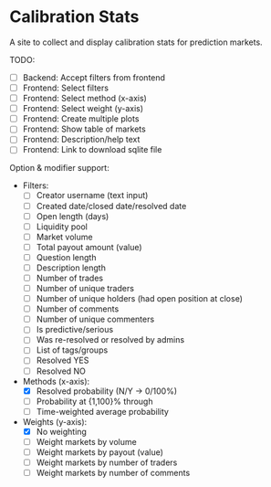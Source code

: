 # Calibration Stats

A site to collect and display calibration stats for prediction markets.

TODO:

- [ ] Backend: Accept filters from frontend
- [ ] Frontend: Select filters
- [ ] Frontend: Select method (x-axis)
- [ ] Frontend: Select weight (y-axis)
- [ ] Frontend: Create multiple plots
- [ ] Frontend: Show table of markets 
- [ ] Frontend: Description/help text
- [ ] Frontend: Link to download sqlite file

Option & modifier support:

- Filters:
    - [ ] Creator username (text input)
    - [ ] Created date/closed date/resolved date
    - [ ] Open length (days)
    - [ ] Liquidity pool
    - [ ] Market volume
    - [ ] Total payout amount (value)
    - [ ] Question length
    - [ ] Description length
    - [ ] Number of trades
    - [ ] Number of unique traders
    - [ ] Number of unique holders (had open position at close)
    - [ ] Number of comments
    - [ ] Number of unique commenters
    - [ ] Is predictive/serious
    - [ ] Was re-resolved or resolved by admins
    - [ ] List of tags/groups
    - [ ] Resolved YES
    - [ ] Resolved NO
- Methods (x-axis):
    - [x] Resolved probability (N/Y -> 0/100%)
    - [ ] Probability at {1,100}% through
    - [ ] Time-weighted average probability
- Weights (y-axis):
    - [x] No weighting
    - [ ] Weight markets by volume
    - [ ] Weight markets by payout (value)
    - [ ] Weight markets by number of traders
    - [ ] Weight markets by number of comments
